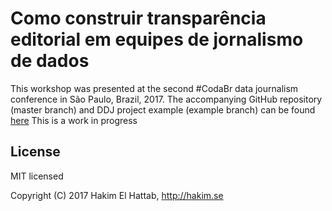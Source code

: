 # Como construir transparência editorial em equipes de jornalismo de dados

This workshop was presented at the second #CodaBr data journalism conference in São Paulo, Brazil, 2017.
The accompanying GitHub repository (master branch) and DDJ project example (example branch) can be found [here](https://github.com/JAStark/Coda-Br_Workshop2017)
This is a work in progress

## License

MIT licensed

Copyright (C) 2017 Hakim El Hattab, http://hakim.se
